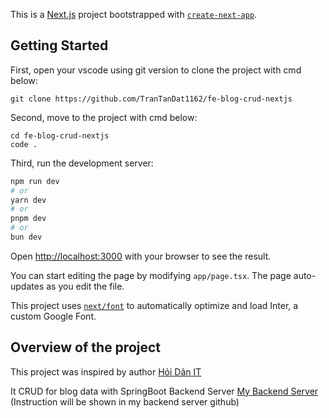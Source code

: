 This is a [Next.js](https://nextjs.org/) project bootstrapped with [`create-next-app`](https://github.com/vercel/next.js/tree/canary/packages/create-next-app).

## Getting Started
First, open your vscode using git version to clone the project with cmd below:
```
git clone https://github.com/TranTanDat1162/fe-blog-crud-nextjs
```

Second, move to the project with cmd below:
```
cd fe-blog-crud-nextjs
code .
```

Third, run the development server:

```bash
npm run dev
# or
yarn dev
# or
pnpm dev
# or
bun dev
```

Open [http://localhost:3000](http://localhost:3000) with your browser to see the result.

You can start editing the page by modifying `app/page.tsx`. The page auto-updates as you edit the file.

This project uses [`next/font`](https://nextjs.org/docs/basic-features/font-optimization) to automatically optimize and load Inter, a custom Google Font.

## Overview of the project

This project was inspired by author [Hỏi Dân IT](https://www.youtube.com/@hoidanit)

It CRUD for blog data with SpringBoot Backend Server [My Backend Server](https://github.com/TranTanDat1162/backend-blog-crud-springboot-nextjs) (Instruction will be shown in my backend server github)

